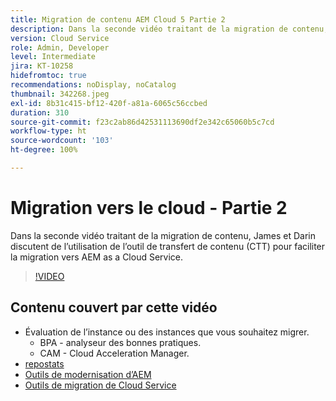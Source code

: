 ```yaml
---
title: Migration de contenu AEM Cloud 5 Partie 2
description: Dans la seconde vidéo traitant de la migration de contenu, James et Darin discutent de l’utilisation de l’outil de transfert de contenu (CTT) pour faciliter la migration vers AEM as a Cloud Service.
version: Cloud Service
role: Admin, Developer
level: Intermediate
jira: KT-10258
hidefromtoc: true
recommendations: noDisplay, noCatalog
thumbnail: 342268.jpeg
exl-id: 8b31c415-bf12-420f-a81a-6065c56ccbed
duration: 310
source-git-commit: f23c2ab86d42531113690df2e342c65060b5c7cd
workflow-type: ht
source-wordcount: '103'
ht-degree: 100%

---
```


# Migration vers le cloud - Partie 2

Dans la seconde vidéo traitant de la migration de contenu, James et Darin discutent de l’utilisation de l’outil de transfert de contenu (CTT) pour faciliter la migration vers AEM as a Cloud Service.

>[!VIDEO](https://video.tv.adobe.com/v/342268?quality=12&learn=on)

## Contenu couvert par cette vidéo

+ Évaluation de l’instance ou des instances que vous souhaitez migrer.
   + BPA - analyseur des bonnes pratiques.
   + CAM - Cloud Acceleration Manager.
+ [repostats](https://github.com/chetanmeh/oak-console-scripts/tree/master/src/main/groovy/repostats)
+ [Outils de modernisation d’AEM](https://opensource.adobe.com/aem-modernize-tools/)
+ [Outils de migration de Cloud Service](https://github.com/adobe/aem-cloud-service-source-migration)
